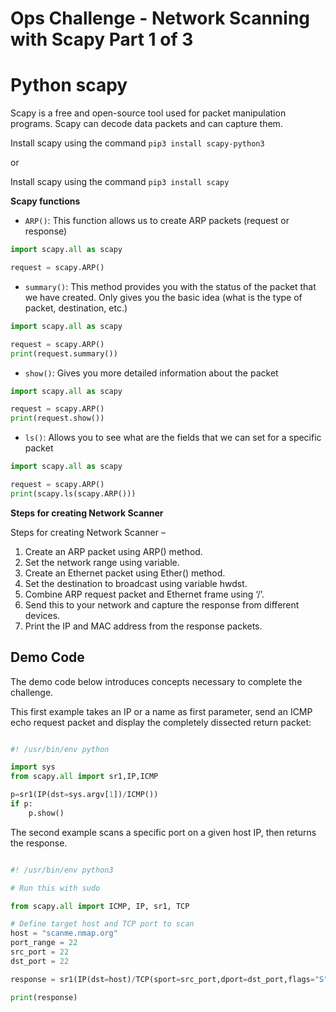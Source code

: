 # Ops Challenge - Network Scanning with Scapy Part 1 of 3

# Python scapy

Scapy is a free and open-source tool used for packet manipulation programs. Scapy can decode data packets and can capture them.

Install scapy using the command `pip3 install scapy-python3`

or

Install scapy using the command `pip3 install scapy`

**Scapy functions**

- `ARP()`: This function allows us to create ARP packets (request or response)

```python
import scapy.all as scapy

request = scapy.ARP()
```

- `summary()`: This method provides you with the status of the packet that we have created. Only gives you the basic idea (what is the type of packet, destination, etc.)

```python
import scapy.all as scapy

request = scapy.ARP()
print(request.summary())
```

- `show()`: Gives you more detailed information about the packet

```python
import scapy.all as scapy

request = scapy.ARP()
print(request.show())
```

- `ls()`: Allows you to see what are the fields that we can set for a specific packet

```python
import scapy.all as scapy

request = scapy.ARP()
print(scapy.ls(scapy.ARP()))
```

**Steps for creating Network Scanner**

Steps for creating Network Scanner –

1. Create an ARP packet using ARP() method.
2. Set the network range using variable.
3. Create an Ethernet packet using Ether() method.
4. Set the destination to broadcast using variable hwdst.
5. Combine ARP request packet and Ethernet frame using ‘/’.
6. Send this to your network and capture the response from different devices.
7. Print the IP and MAC address from the response packets.

## Demo Code

The demo code below introduces concepts necessary to complete the challenge.

This first example takes an IP or a name as first parameter, send an ICMP echo request packet and display the completely dissected return packet:

```python

#! /usr/bin/env python

import sys
from scapy.all import sr1,IP,ICMP

p=sr1(IP(dst=sys.argv[1])/ICMP())
if p:
    p.show()

```

The second example scans a specific port on a given host IP, then returns the response.

```python

#! /usr/bin/env python3

# Run this with sudo

from scapy.all import ICMP, IP, sr1, TCP

# Define target host and TCP port to scan
host = "scanme.nmap.org"
port_range = 22
src_port = 22
dst_port = 22

response = sr1(IP(dst=host)/TCP(sport=src_port,dport=dst_port,flags="S"),timeout=1,verbose=0)

print(response)

```
